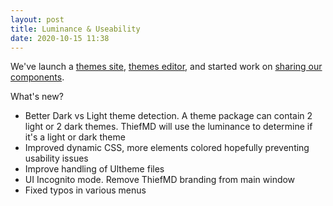 ```yaml
---
layout: post
title: Luminance & Useability
date: 2020-10-15 11:38
---
```


We've launch a [themes site](https://themes.thiefmd.com), [themes editor](https://themes.thiefmd.com/howto), and started work on [sharing our components](https://thiefmd.com/opensource).

What's new?
* Better Dark vs Light theme detection. A theme package can contain 2 light or 2 dark themes. ThiefMD will use the luminance to determine if it's a light or dark theme
* Improved dynamic CSS, more elements colored hopefully preventing usability issues
* Improve handling of Ultheme files
* UI Incognito mode. Remove ThiefMD branding from main window
* Fixed typos in various menus